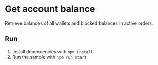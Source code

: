 # Get account balance

Retrieve balances of all wallets and blocked balances in active orders.

## Run

1. Install dependencies with `npm install`
2. Run the sample with `npm run start`
